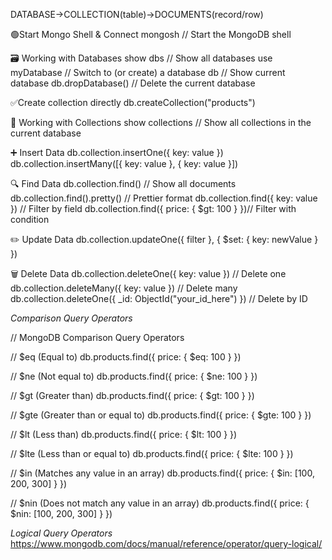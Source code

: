 DATABASE->COLLECTION(table)->DOCUMENTS(record/row)


🟢Start Mongo Shell & Connect
mongosh                // Start the MongoDB shell

🗃️ Working with Databases
show dbs               // Show all databases
use myDatabase         // Switch to (or create) a database
db                     // Show current database
db.dropDatabase()      // Delete the current database


✅Create collection directly
db.createCollection("products")


📁 Working with Collections
show collections       // Show all collections in the current database


➕ Insert Data
db.collection.insertOne({ key: value })
db.collection.insertMany([{ key: value }, { key: value }])

🔍 Find Data
db.collection.find()                       // Show all documents
db.collection.find().pretty()              // Prettier format
db.collection.find({ key: value })         // Filter by field
db.collection.find({ price: { $gt: 100 } })// Filter with condition


✏️ Update Data
db.collection.updateOne({ filter }, { $set: { key: newValue } })


🗑️ Delete Data
db.collection.deleteOne({ key: value })                           // Delete one
db.collection.deleteMany({ key: value })                          // Delete many
db.collection.deleteOne({ _id: ObjectId("your_id_here") })        // Delete by ID


*Comparison Query Operators*

// MongoDB Comparison Query Operators

// $eq (Equal to)
db.products.find({ price: { $eq:  100 } })

// $ne (Not equal to)
db.products.find({ price: { $ne: 100 } })

// $gt (Greater than)
db.products.find({ price: { $gt: 100 } })

// $gte (Greater than or equal to)
db.products.find({ price: { $gte: 100 } })

// $lt (Less than)
db.products.find({ price: { $lt: 100 } })

// $lte (Less than or equal to)
db.products.find({ price: { $lte: 100 } })

// $in (Matches any value in an array)
db.products.find({ price: { $in: [100, 200, 300] } })

// $nin (Does not match any value in an array)
db.products.find({ price: { $nin: [100, 200, 300] } })


*Logical Query Operators*
https://www.mongodb.com/docs/manual/reference/operator/query-logical/

